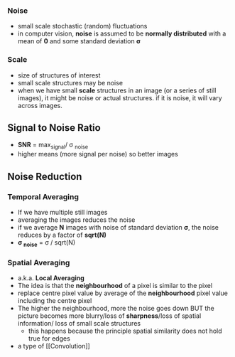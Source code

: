 ### Noise
- small scale stochastic (random) fluctuations
- in computer vision, **noise** is assumed to be **normally distributed** with a mean of **0** and some standard deviation **σ**
### Scale
- size of structures of interest
- small scale structures may be noise
- when we have small **scale** structures in an image (or a series of still images), it might be noise or actual structures. if it is noise, it will vary across images.
## Signal to Noise Ratio
- **SNR** = max<sub>signal</sub>/ σ <sub>noise</sub>
- higher means (more signal per noise) so better images

## Noise Reduction
### Temporal  Averaging
-  If we have multiple still images
- averaging the images reduces the noise 
- if we average **N** images with noise of standard deviation **σ**, the noise reduces by a factor of **sqrt(N)** 
- **σ <sub>noise</sub>** = σ / sqrt(N)

### Spatial Averaging
- a.k.a. **Local Averaging**
- The idea is that the **neighbourhood** of a pixel is similar to the pixel
- replace centre pixel value by average of the **neighbourhood** pixel value including the centre pixel
- The higher the neighbourhood, more the noise goes down BUT the picture becomes more blurry/loss of **sharpness**/loss of spatial information/ loss of small scale structures
	- this happens because the principle spatial similarity does not hold true for edges
- a type of [[Convolution]]